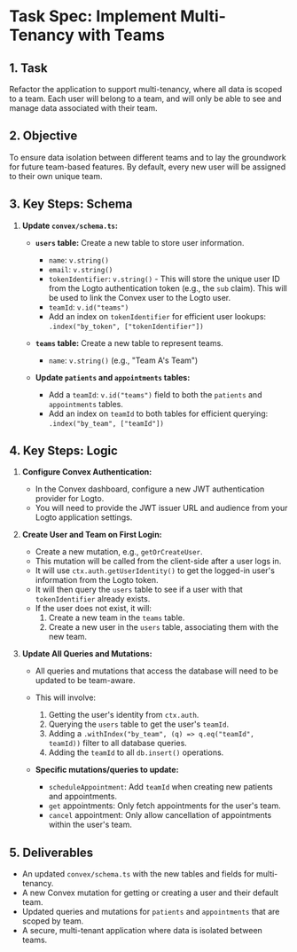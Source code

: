 # Task Spec: Implement Multi-Tenancy with Teams

## 1. Task

Refactor the application to support multi-tenancy, where all data is scoped to a team. Each user will belong to a team, and will only be able to see and manage data associated with their team.

## 2. Objective

To ensure data isolation between different teams and to lay the groundwork for future team-based features. By default, every new user will be assigned to their own unique team.

## 3. Key Steps: Schema

1.  **Update `convex/schema.ts`:**
    *   **`users` table:** Create a new table to store user information.
        *   `name`: `v.string()`
        *   `email`: `v.string()`
        *   `tokenIdentifier`: `v.string()` - This will store the unique user ID from the Logto authentication token (e.g., the `sub` claim). This will be used to link the Convex user to the Logto user.
        *   `teamId`: `v.id("teams")`
        *   Add an index on `tokenIdentifier` for efficient user lookups: `.index("by_token", ["tokenIdentifier"])`

    *   **`teams` table:** Create a new table to represent teams.
        *   `name`: `v.string()` (e.g., "Team A's Team")

    *   **Update `patients` and `appointments` tables:**
        *   Add a `teamId`: `v.id("teams")` field to both the `patients` and `appointments` tables.
        *   Add an index on `teamId` to both tables for efficient querying: `.index("by_team", ["teamId"])`

## 4. Key Steps: Logic

1.  **Configure Convex Authentication:**
    *   In the Convex dashboard, configure a new JWT authentication provider for Logto.
    *   You will need to provide the JWT issuer URL and audience from your Logto application settings.

2.  **Create User and Team on First Login:**
    *   Create a new mutation, e.g., `getOrCreateUser`.
    *   This mutation will be called from the client-side after a user logs in.
    *   It will use `ctx.auth.getUserIdentity()` to get the logged-in user's information from the Logto token.
    *   It will then query the `users` table to see if a user with that `tokenIdentifier` already exists.
    *   If the user does not exist, it will:
        1.  Create a new team in the `teams` table.
        2.  Create a new user in the `users` table, associating them with the new team.

3.  **Update All Queries and Mutations:**
    *   All queries and mutations that access the database will need to be updated to be team-aware.
    *   This will involve:
        1.  Getting the user's identity from `ctx.auth`.
        2.  Querying the `users` table to get the user's `teamId`.
        3.  Adding a `.withIndex("by_team", (q) => q.eq("teamId", teamId))` filter to all database queries.
        4.  Adding the `teamId` to all `db.insert()` operations.

    *   **Specific mutations/queries to update:**
        *   `scheduleAppointment`: Add `teamId` when creating new patients and appointments.
        *   `get` appointments: Only fetch appointments for the user's team.
        *   `cancel` appointment: Only allow cancellation of appointments within the user's team.

## 5. Deliverables

*   An updated `convex/schema.ts` with the new tables and fields for multi-tenancy.
*   A new Convex mutation for getting or creating a user and their default team.
*   Updated queries and mutations for `patients` and `appointments` that are scoped by team.
*   A secure, multi-tenant application where data is isolated between teams.
